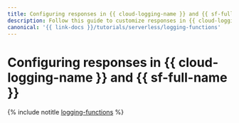 ```yaml
---
title: Configuring responses in {{ cloud-logging-name }} and {{ sf-full-name }}
description: Follow this guide to customize responses in {{ cloud-logging-name }} and {{ sf-name }}.
canonical: '{{ link-docs }}/tutorials/serverless/logging-functions'
---
```


# Configuring responses in {{ cloud-logging-name }} and {{ sf-full-name }}

{% include notitle [logging-functions](../../_tutorials/serverless/logging-functions.md) %}